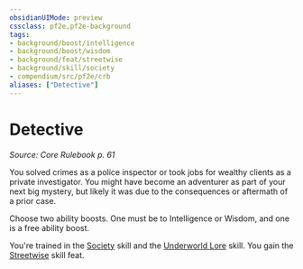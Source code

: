 ```yaml
---
obsidianUIMode: preview
cssclass: pf2e,pf2e-background
tags:
- background/boost/intelligence
- background/boost/wisdom
- background/feat/streetwise
- background/skill/society
- compendium/src/pf2e/crb
aliases: ["Detective"]
---
```

# Detective
*Source: Core Rulebook p. 61*  

You solved crimes as a police inspector or took jobs for wealthy clients as a private investigator. You might have become an adventurer as part of your next big mystery, but likely it was due to the consequences or aftermath of a prior case.

Choose two ability boosts. One must be to Intelligence or Wisdom, and one is a free ability boost.

You're trained in the [Society](../../skills.md#Society) skill and the [Underworld Lore](../../skills.md#Lore) skill. You gain the [Streetwise](../../feats/streetwise.md) skill feat.